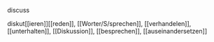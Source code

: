 discuss

diskut[[ieren]][[reden]], [[Worter/S/sprechen]], [[verhandelen]], [[unterhalten]], [[Diskussion]], [[besprechen]], [[auseinandersetzen]]